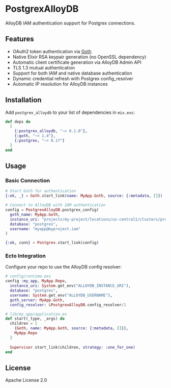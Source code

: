 # PostgrexAlloyDB

AlloyDB IAM authentication support for Postgrex connections.

## Features

- OAuth2 token authentication via [Goth](https://hex.pm/packages/goth)
- Native Elixir RSA keypair generation (no OpenSSL dependency)
- Automatic client certificate generation via AlloyDB Admin API
- TLS 1.3 mutual authentication
- Support for both IAM and native database authentication
- Dynamic credential refresh with Postgrex config_resolver
- Automatic IP resolution for AlloyDB instances

## Installation

Add `postgrex_alloydb` to your list of dependencies in `mix.exs`:

```elixir
def deps do
  [
    {:postgrex_alloydb, "~> 0.1.0"},
    {:goth, "~> 1.4"},
    {:postgrex, "~> 0.17"}
  ]
end
```

## Usage

### Basic Connection

```elixir
# Start Goth for authentication
{:ok, _} = Goth.start_link(name: MyApp.Goth, source: {:metadata, []})

# Connect to AlloyDB with IAM authentication
config = PostgrexAlloyDB.postgrex_config(
  goth_name: MyApp.Goth,
  instance_uri: "projects/my-project/locations/us-central1/clusters/prod/instances/primary",
  database: "postgres",
  username: "myapp@myproject.iam"
)

{:ok, conn} = Postgrex.start_link(config)
```

### Ecto Integration

Configure your repo to use the AlloyDB config resolver:

```elixir
# config/runtime.exs
config :my_app, MyApp.Repo,
  instance_uri: System.get_env("ALLOYDB_INSTANCE_URI"),
  database: "postgres",
  username: System.get_env("ALLOYDB_USERNAME"),
  goth_server: MyApp.Goth,
  config_resolver: &PostgrexAlloyDB.config_resolver/1

# lib/my_app/application.ex
def start(_type, _args) do
  children = [
    {Goth, name: MyApp.Goth, source: {:metadata, []}},
    MyApp.Repo
  ]
  
  Supervisor.start_link(children, strategy: :one_for_one)
end
```

## License

Apache License 2.0

